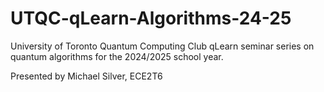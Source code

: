 # UTQC-qLearn-Algorithms-24-25
University of Toronto Quantum Computing Club qLearn seminar series on quantum algorithms for the 2024/2025 school year.

Presented by Michael Silver, ECE2T6
